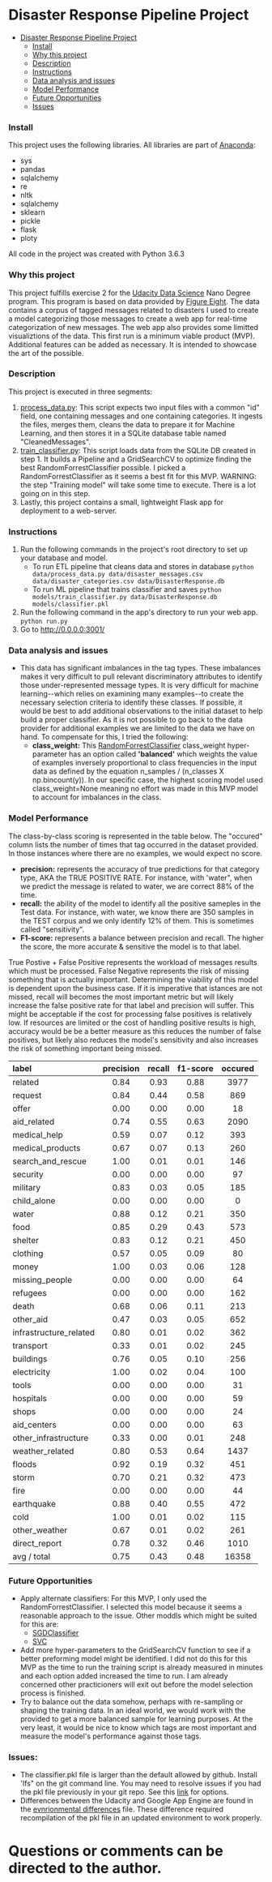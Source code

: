 # Disaster Response Pipeline Project

- [Disaster Response Pipeline Project](#disaster-response-pipeline-project)
    + [Install](#install)
    + [Why this project](#why-this-project)
    + [Description](#description)
    + [Instructions](#instructions-)
    + [Data analysis and issues](#data-analysis-and-issues)
    + [Model Performance](#model-performance)
    + [Future Opportunities](#future-opportunities)
    + [Issues](#issues)

### Install 
This project uses the following libraries. All libraries are part of <a href='https://anaconda.org/'>Anaconda</a>: 
- sys
- pandas
- sqlalchemy
- re
- nltk
- sqlalchemy
- sklearn
- pickle
- flask
- ploty

All code in the project was created with Python 3.6.3

### Why this project 
This project fulfills exercise 2 for the <a href='https://www.udacity.com/course/data-scientist-nanodegree--nd025'>Udacity Data Science</a> Nano Degree program. This program is based on data provided by <a href='https://appen.com/'>Figure Eight</a>. The data contains a corpus of tagged messages related to disasters I used to create a model categorizing those messages to create a web app for real-time categorization of new messages. The web app also provides some limitted visualiztions of the data. This first run is a minimum viable product (MVP). Additional features can be added as necessary. It is intended to showcase the art of the possible.

### Description 
This project is executed in three segments: 

1. <a href='https://github.com/Sparafucil3/DataPipeLineProject/blob/master/data/process_data.py'>process_data.py</a>: This script expects two input files with a common "id" field, one containing messages and one containing categories. It ingests the files, merges them, cleans the data to prepare it for Machine Learning, and then stores it in a SQLite database table named "CleanedMessages".
2. <a href='https://github.com/Sparafucil3/DataPipeLineProject/blob/master/models/train_classifier.py'>train_classifier.py</a>: This script loads data from the SQLite DB created in step 1. It builds a Pipeline and a GridSearchCV to optimize finding the best RandomForrestClassifier possible. I picked a RandomForrestClassifier as it seems a best fit for this MVP. WARNING: the step "Training model" will take some time to execute. There is a lot going on in this step.
3. Lastly, this project contains a small, lightweight Flask app for deployment to a web-server.

### Instructions
1. Run the following commands in the project's root directory to set up your database and model.
    - To run ETL pipeline that cleans data and stores in database
        `python data/process_data.py data/disaster_messages.csv data/disaster_categories.csv data/DisasterResponse.db`
    - To run ML pipeline that trains classifier and saves
        `python models/train_classifier.py data/DisasterResponse.db models/classifier.pkl`
2. Run the following command in the app's directory to run your web app.
    `python run.py`
3. Go to http://0.0.0.0:3001/

### Data analysis and issues
* This data has significant imbalances in the tag types. These imbalances makes it very difficult to pull relevant discriminatory attributes to identify those under-represented message types. It is very difficult for machine learning--which relies on examining many examples--to create the necessary selection criteria to identify these classes. If possible, it would be best to add additional observations to the initial dataset to help build a proper classifier. As it is not possible to go back to the data provider for additional examples we are limited to the data we have on hand. To compensate for this, I tried the following: 
    - **class_weight:** This <a href='https://scikit-learn.org/stable/modules/generated/sklearn.ensemble.RandomForestClassifier.html'>RandomForrestClassifier</a> class_weight hyper-parameter has an option called **'balanced'** which weights the value of examples inversely proportional to class frequencies in the input data as defined by the equation n_samples / (n_classes X np.bincount(y)). In our specific case, the highest scoring model used class_weight=None meaning no effort was made in this MVP model to account for imbalances in the class. 

### Model Performance
The class-by-class scoring is represented in the table below. The "occured" column lists the number of times that tag occurred in the dataset provided. In those instances where there are no examples, we would expect no score.
- **precision:** represents the accuracy of true predictions for that category type, AKA the TRUE POSITIVE RATE. For instance, with 'water", when we predict the message is related to water, we are correct 88% of the time.
- **recall:** the ability of the model to identify all the positive sameples in the Test data. For instance, with water, we know there are 350 samples in the TEST corpus and we only identify 12% of them. This is sometimes called "sensitivity". 
- **F1-score:** represents a balance between precision and recall. The higher the score, the more accurate & sensitive the model is to that label. 

True Postive + False Positive represents the workload of messages results which must be processed. False Negative represents the risk of missing something that is actually important. Determining the viability of this model is dependent upon the business case. If it is imperative that istances are not missed, recall will becomes the most important metric but will likely increase the false positive rate for that label and precision will suffer. This might be acceptable if the cost for processing false positives is relatively low. If resources are limited or the cost of handling positive results is high, accuracy would be be a better measure as this reduces the number of false positives, but likely also reduces the model's sensitivity and also increases the risk of something important being missed. 

|           label         | precision | recall | f1-score | occured  |
| :---------------------- | :-----: | :------: | :------: | :------: |
|             related     |  0.84   |   0.93   |   0.88   |   3977   |
|              request    |  0.84   |   0.44   |   0.58   |    869   |
|                offer    |  0.00   |   0.00   |   0.00   |     18   |
|          aid_related    |  0.74   |   0.55   |   0.63   |   2090   |
|         medical_help    |  0.59   |   0.07   |   0.12   |    393   |
|     medical_products    |  0.67   |   0.07   |   0.13   |    260   |
|    search_and_rescue    |  1.00   |   0.01   |   0.01   |    146   |
|             security    |  0.00   |   0.00   |   0.00   |     97   |
|             military    |  0.83   |   0.03   |   0.05   |    185   |
|          child_alone    |  0.00   |   0.00   |   0.00   |      0   |
|                water    |  0.88   |   0.12   |   0.21   |    350   |
|                 food    |  0.85   |   0.29   |   0.43   |    573   |
|              shelter    |  0.83   |   0.12   |   0.21   |    450   |
|             clothing    |  0.57   |   0.05   |   0.09   |     80   |
|                money    |  1.00   |   0.03   |   0.06   |    128   |
|       missing_people    |  0.00   |   0.00   |   0.00   |     64   |
|             refugees    |  0.00   |   0.00   |   0.00   |    162   |
|                death    |  0.68   |   0.06   |   0.11   |    213   |
|            other_aid    |  0.47   |   0.03   |   0.05   |    652   |
|infrastructure_related   |  0.80   |   0.01   |   0.02   |    362   |
|             transport   |  0.33   |   0.01   |   0.02   |    245   |
|             buildings   |  0.76   |   0.05   |   0.10   |    256   |
|           electricity   |  1.00   |   0.02   |   0.04   |    100   |
|                 tools   |  0.00   |   0.00   |   0.00   |     31   |
|            hospitals    |  0.00   |   0.00   |   0.00   |     59   |
|                shops    |  0.00   |   0.00   |   0.00   |     24   |
|          aid_centers    |  0.00   |   0.00   |   0.00   |     63   |
| other_infrastructure    |  0.33   |   0.00   |   0.01   |    248   |
|      weather_related    |  0.80   |   0.53   |   0.64   |   1437   |
|               floods    |  0.92   |   0.19   |   0.32   |    451   |
|                storm    |  0.70   |   0.21   |   0.32   |    473   |
|                 fire    |  0.00   |   0.00   |   0.00   |     44   |
|           earthquake    |  0.88   |   0.40   |   0.55   |    472   |
|                 cold    |  1.00   |   0.01   |   0.02   |    115   |
|        other_weather    |  0.67   |   0.01   |   0.02   |    261   |
|        direct_report    |  0.78   |   0.32   |   0.46   |   1010   |
|          avg / total    |  0.75   |   0.43   |   0.48   |  16358   |

### Future Opportunities
* Apply alternate classifiers: For this MVP, I only used the RandomForrestClassifier. I selected this model because it seems a reasonable approach to the issue. Other moddls which might be suited for this are: 
    * <a href='https://scikit-learn.org/stable/modules/generated/sklearn.linear_model.SGDClassifier.html'>SGDClassifier</a>
    * <a href='https://scikit-learn.org/stable/modules/generated/sklearn.svm.SVC.html?highlight=svm#sklearn.svm.SVC'>SVC</a>
* Add more hyper-parameters to the GridSearchCV function to see if a better preforming model might be identified. I did not do this for this MVP as the time to run the training script is already measured in minutes and each option added increased the time to run. I am already concerned other practicioners will exit out before the model selection process is finished. 
* Try to balance out the data somehow, perhaps with re-sampling or shaping the training data. In an ideal world, we would work with the provided to get a more balanced sample for learning purposes. At the very least, it would be nice to know which tags are most important and measure the model's performance against those tags. 

### Issues:
* The classifier.pkl file is larger than the default allowed by github. Install 'lfs" on the git command line. You may need to resolve issues if you had the pkl file previously in your git repo. See this <a href='https://stackoverflow.com/questions/33330771/git-lfs-this-exceeds-githubs-file-size-limit-of-100-00-mb'>link</a> for options. 
* Differences between the Udacity and Google App Engine are found in the <a href='https://github.com/Sparafucil3/DataPipeLineProject/blob/master/app/enviromental%20differences.txt'>evnrionmental differences</a> file. These difference required recompilation of the pkl file in an updated environment to work properly. 

# Questions or comments can be directed to the author. 
